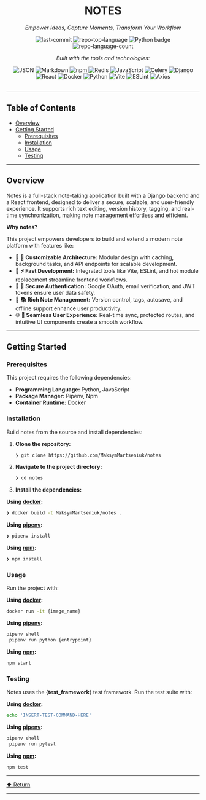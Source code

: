 <div id="top">

<!-- HEADER STYLE: CLASSIC -->
<div align="center">


# NOTES

<em>Empower Ideas, Capture Moments, Transform Your Workflow</em>

<!-- BADGES -->
<img src="https://img.shields.io/github/last-commit/MaksymMartseniuk/notes?style=flat&logo=git&logoColor=white&color=0080ff" alt="last-commit">
<img src="https://img.shields.io/github/languages/top/MaksymMartseniuk/notes?style=flat&color=0080ff" alt="repo-top-language">
<img src="https://img.shields.io/badge/code-Python-0080ff?style=flat" alt="Python badge">

<img src="https://img.shields.io/github/languages/count/MaksymMartseniuk/notes?style=flat&color=0080ff" alt="repo-language-count">

<em>Built with the tools and technologies:</em>

<img src="https://img.shields.io/badge/JSON-000000.svg?style=flat&logo=JSON&logoColor=white" alt="JSON">
<img src="https://img.shields.io/badge/Markdown-000000.svg?style=flat&logo=Markdown&logoColor=white" alt="Markdown">
<img src="https://img.shields.io/badge/npm-CB3837.svg?style=flat&logo=npm&logoColor=white" alt="npm">
<img src="https://img.shields.io/badge/Redis-FF4438.svg?style=flat&logo=Redis&logoColor=white" alt="Redis">
<img src="https://img.shields.io/badge/JavaScript-F7DF1E.svg?style=flat&logo=JavaScript&logoColor=black" alt="JavaScript">
<img src="https://img.shields.io/badge/Celery-37814A.svg?style=flat&logo=Celery&logoColor=white" alt="Celery">
<img src="https://img.shields.io/badge/Django-092E20.svg?style=flat&logo=Django&logoColor=white" alt="Django">
<br>
<img src="https://img.shields.io/badge/React-61DAFB.svg?style=flat&logo=React&logoColor=black" alt="React">
<img src="https://img.shields.io/badge/Docker-2496ED.svg?style=flat&logo=Docker&logoColor=white" alt="Docker">
<img src="https://img.shields.io/badge/Python-3776AB.svg?style=flat&logo=Python&logoColor=white" alt="Python">
<img src="https://img.shields.io/badge/Vite-646CFF.svg?style=flat&logo=Vite&logoColor=white" alt="Vite">
<img src="https://img.shields.io/badge/ESLint-4B32C3.svg?style=flat&logo=ESLint&logoColor=white" alt="ESLint">
<img src="https://img.shields.io/badge/Axios-5A29E4.svg?style=flat&logo=Axios&logoColor=white" alt="Axios">

</div>
<br>

---

## Table of Contents

- [Overview](#overview)
- [Getting Started](#getting-started)
    - [Prerequisites](#prerequisites)
    - [Installation](#installation)
    - [Usage](#usage)
    - [Testing](#testing)

---

## Overview

Notes is a full-stack note-taking application built with a Django backend and a React frontend, designed to deliver a secure, scalable, and user-friendly experience. It supports rich text editing, version history, tagging, and real-time synchronization, making note management effortless and efficient.

**Why notes?**

This project empowers developers to build and extend a modern note platform with features like:

- 🧩 **🔧 Customizable Architecture:** Modular design with caching, background tasks, and API endpoints for scalable development.
- 🚀 **⚡ Fast Development:** Integrated tools like Vite, ESLint, and hot module replacement streamline frontend workflows.
- 🔐 **🔑 Secure Authentication:** Google OAuth, email verification, and JWT tokens ensure user data safety.
- 📝 **📚 Rich Note Management:** Version control, tags, autosave, and offline support enhance user productivity.
- 🌐 **🌟 Seamless User Experience:** Real-time sync, protected routes, and intuitive UI components create a smooth workflow.

---

## Getting Started

### Prerequisites

This project requires the following dependencies:

- **Programming Language:** Python, JavaScript
- **Package Manager:** Pipenv, Npm
- **Container Runtime:** Docker

### Installation

Build notes from the source and install dependencies:

1. **Clone the repository:**

    ```sh
    ❯ git clone https://github.com/MaksymMartseniuk/notes
    ```

2. **Navigate to the project directory:**

    ```sh
    ❯ cd notes
    ```

3. **Install the dependencies:**

**Using [docker](https://www.docker.com/):**

```sh
❯ docker build -t MaksymMartseniuk/notes .
```
**Using [pipenv](https://pipenv.pypa.io/):**

```sh
❯ pipenv install
```
**Using [npm](https://www.npmjs.com/):**

```sh
❯ npm install
```

### Usage

Run the project with:

**Using [docker](https://www.docker.com/):**

```sh
docker run -it {image_name}
```
**Using [pipenv](https://pipenv.pypa.io/):**

```sh
pipenv shell
 pipenv run python {entrypoint}
```
**Using [npm](https://www.npmjs.com/):**

```sh
npm start
```

### Testing

Notes uses the {__test_framework__} test framework. Run the test suite with:

**Using [docker](https://www.docker.com/):**

```sh
echo 'INSERT-TEST-COMMAND-HERE'
```
**Using [pipenv](https://pipenv.pypa.io/):**

```sh
pipenv shell
 pipenv run pytest
```
**Using [npm](https://www.npmjs.com/):**

```sh
npm test
```

---

<div align="left"><a href="#top">⬆ Return</a></div>

---
